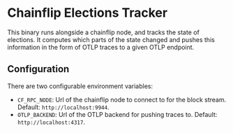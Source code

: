 
# Chainflip Elections Tracker

This binary runs alongside a chainflip node, and tracks the state of elections.
It computes which parts of the state changed and pushes this information in the form
of OTLP traces to a given OTLP endpoint. 

## Configuration
There are two configurable environment variables:
 - `CF_RPC_NODE`: Url of the chainflip node to connect to for the block stream. Default: `http://localhost:9944`.
 - `OTLP_BACKEND`: Url of the OTLP backend for pushing traces to. Default: `http://localhost:4317`.
 